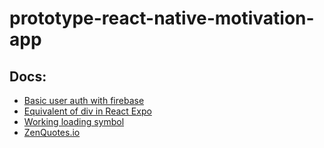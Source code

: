 # prototype-react-native-motivation-app

## Docs:
- [Basic user auth with firebase](https://www.youtube.com/watch?v=ONAVmsGW6-M&pp=ygUacmVhY3QgbmF0aXZlIGV4cG8gZmlyZWJhc2U%3D)
- [Equivalent of div in React Expo](https://expo.dev/blog/from-web-to-native-with-react)
- [Working loading symbol](https://reactnative.dev/docs/activityindicator)
- [ZenQuotes.io](https://zenquotes.io/)
